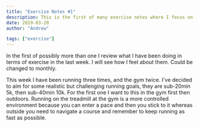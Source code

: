 ```yaml
---
title: "Exercise Notes #1"
description: This is the first of many exercise notes where I focus on what exercise I have been doing and how I'm feeling.
date: 2019-03-20
author: "Andrew"

tags: ["exercise"]
---
```


In the first of possibly more than one I review what I have been doing in terms of exercise in the last week. I will see how I feel about them. Could be changed to monthly.

This week I have been running three times, and the gym twice. I've decided to aim for some realistic but challenging running goals, they are sub-20min 5k, then sub-40min 10k. For the first one I want to this in the gym first then outdoors. Running on the treadmill at the gym is a more controlled environment because you can enter a pace and then you stick to it whereas outside you need to navigate a course and remember to keep running as fast as possible.

